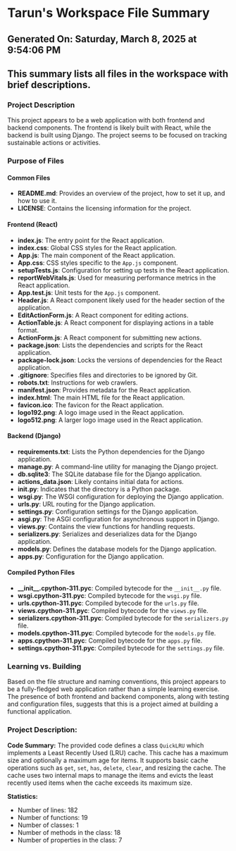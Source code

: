 # Tarun's Workspace File Summary
## Generated On: Saturday, March 8, 2025 at 9:54:06 PM
This summary lists all files in the workspace with brief descriptions.
---
### Project Description
This project appears to be a web application with both frontend and backend components. The frontend is likely built with React, while the backend is built using Django. The project seems to be focused on tracking sustainable actions or activities.

### Purpose of Files

#### Common Files
- **README.md**: Provides an overview of the project, how to set it up, and how to use it.
- **LICENSE**: Contains the licensing information for the project.

#### Frontend (React)
- **index.js**: The entry point for the React application.
- **index.css**: Global CSS styles for the React application.
- **App.js**: The main component of the React application.
- **App.css**: CSS styles specific to the `App.js` component.
- **setupTests.js**: Configuration for setting up tests in the React application.
- **reportWebVitals.js**: Used for measuring performance metrics in the React application.
- **App.test.js**: Unit tests for the `App.js` component.
- **Header.js**: A React component likely used for the header section of the application.
- **EditActionForm.js**: A React component for editing actions.
- **ActionTable.js**: A React component for displaying actions in a table format.
- **ActionForm.js**: A React component for submitting new actions.
- **package.json**: Lists the dependencies and scripts for the React application.
- **package-lock.json**: Locks the versions of dependencies for the React application.
- **.gitignore**: Specifies files and directories to be ignored by Git.
- **robots.txt**: Instructions for web crawlers.
- **manifest.json**: Provides metadata for the React application.
- **index.html**: The main HTML file for the React application.
- **favicon.ico**: The favicon for the React application.
- **logo192.png**: A logo image used in the React application.
- **logo512.png**: A larger logo image used in the React application.

#### Backend (Django)
- **requirements.txt**: Lists the Python dependencies for the Django application.
- **manage.py**: A command-line utility for managing the Django project.
- **db.sqlite3**: The SQLite database file for the Django application.
- **actions_data.json**: Likely contains initial data for actions.
- **__init__.py**: Indicates that the directory is a Python package.
- **wsgi.py**: The WSGI configuration for deploying the Django application.
- **urls.py**: URL routing for the Django application.
- **settings.py**: Configuration settings for the Django application.
- **asgi.py**: The ASGI configuration for asynchronous support in Django.
- **views.py**: Contains the view functions for handling requests.
- **serializers.py**: Serializes and deserializes data for the Django application.
- **models.py**: Defines the database models for the Django application.
- **apps.py**: Configuration for the Django application.

#### Compiled Python Files
- **\_\_init\_\_.cpython-311.pyc**: Compiled bytecode for the `__init__.py` file.
- **wsgi.cpython-311.pyc**: Compiled bytecode for the `wsgi.py` file.
- **urls.cpython-311.pyc**: Compiled bytecode for the `urls.py` file.
- **views.cpython-311.pyc**: Compiled bytecode for the `views.py` file.
- **serializers.cpython-311.pyc**: Compiled bytecode for the `serializers.py` file.
- **models.cpython-311.pyc**: Compiled bytecode for the `models.py` file.
- **apps.cpython-311.pyc**: Compiled bytecode for the `apps.py` file.
- **settings.cpython-311.pyc**: Compiled bytecode for the `settings.py` file.

### Learning vs. Building
Based on the file structure and naming conventions, this project appears to be a fully-fledged web application rather than a simple learning exercise. The presence of both frontend and backend components, along with testing and configuration files, suggests that this is a project aimed at building a functional application. 
### Project Description:
 **Code Summary:**
The provided code defines a class `QuickLRU` which implements a Least Recently Used (LRU) cache. This cache has a maximum size and optionally a maximum age for items. It supports basic cache operations such as `get`, `set`, `has`, `delete`, `clear`, and resizing the cache. The cache uses two internal maps to manage the items and evicts the least recently used items when the cache exceeds its maximum size.

**Statistics:**
- Number of lines: 182
- Number of functions: 19
- Number of classes: 1
- Number of methods in the class: 18
- Number of properties in the class: 7
